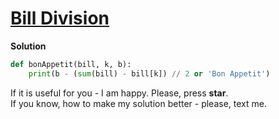 # [Bill Division](https://www.hackerrank.com/challenges/bon-appetit)

**Solution**
<br>
```python
def bonAppetit(bill, k, b):
    print(b - (sum(bill) - bill[k]) // 2 or 'Bon Appetit')
```

If it is useful for you - I am happy. Please, press **star**.
<br>
If you know, how to make my solution better - please, text me.
